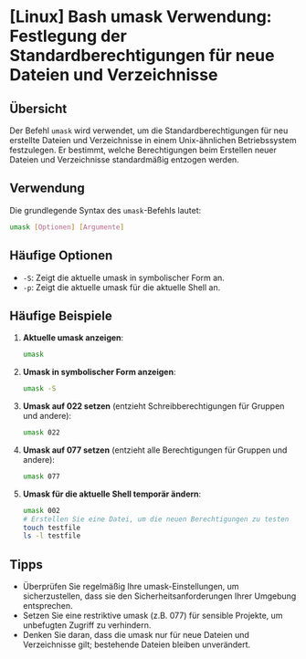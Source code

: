 # [Linux] Bash umask Verwendung: Festlegung der Standardberechtigungen für neue Dateien und Verzeichnisse

## Übersicht
Der Befehl `umask` wird verwendet, um die Standardberechtigungen für neu erstellte Dateien und Verzeichnisse in einem Unix-ähnlichen Betriebssystem festzulegen. Er bestimmt, welche Berechtigungen beim Erstellen neuer Dateien und Verzeichnisse standardmäßig entzogen werden.

## Verwendung
Die grundlegende Syntax des `umask`-Befehls lautet:

```bash
umask [Optionen] [Argumente]
```

## Häufige Optionen
- `-S`: Zeigt die aktuelle umask in symbolischer Form an.
- `-p`: Zeigt die aktuelle umask für die aktuelle Shell an.

## Häufige Beispiele
1. **Aktuelle umask anzeigen**:
   ```bash
   umask
   ```

2. **Umask in symbolischer Form anzeigen**:
   ```bash
   umask -S
   ```

3. **Umask auf 022 setzen** (entzieht Schreibberechtigungen für Gruppen und andere):
   ```bash
   umask 022
   ```

4. **Umask auf 077 setzen** (entzieht alle Berechtigungen für Gruppen und andere):
   ```bash
   umask 077
   ```

5. **Umask für die aktuelle Shell temporär ändern**:
   ```bash
   umask 002
   # Erstellen Sie eine Datei, um die neuen Berechtigungen zu testen
   touch testfile
   ls -l testfile
   ```

## Tipps
- Überprüfen Sie regelmäßig Ihre umask-Einstellungen, um sicherzustellen, dass sie den Sicherheitsanforderungen Ihrer Umgebung entsprechen.
- Setzen Sie eine restriktive umask (z.B. 077) für sensible Projekte, um unbefugten Zugriff zu verhindern.
- Denken Sie daran, dass die umask nur für neue Dateien und Verzeichnisse gilt; bestehende Dateien bleiben unverändert.